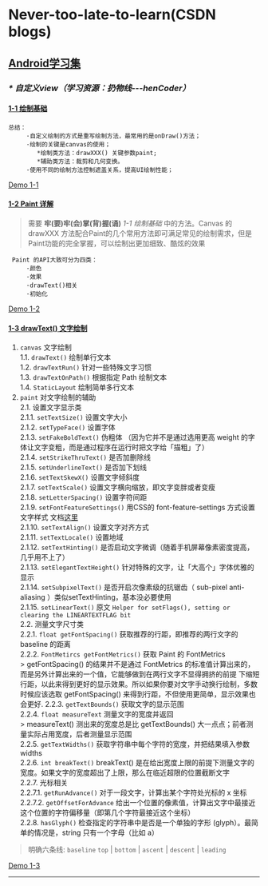 # Never-too-late-to-learn(CSDN blogs)
## [Android学习集](https://blog.csdn.net/xiaole0313/article/details/51714223 "如何自学Android, 教大家玩爆Android")

### _* 自定义view（学习资源：扔物线---henCoder）_
#### [1-1 绘制基础](https://hencoder.com/ui-1-1/)

    总结：
         ·自定义绘制的方式是重写绘制方法，最常用的是onDraw()方法；
         ·绘制的关键是canvas的使用；
            *绘制类方法：drawXXX() 关键参数paint;
            *辅助类方法：裁剪和几何变换。
         ·使用不同的绘制方法控制遮盖关系，提高UI绘制性能；    
[Demo 1-1](https://github.com/yztcit/PracticeDraw1 "绘制基础")

#### [1-2 Paint 详解](http://hencoder.com/ui-1-2/)

>  需要 **牢(要)牢(会)掌(背)握(诵)** _1-1 绘制基础_ 中的方法。Canvas 的 drawXXX 方法配合Paint的几个常用方法即可满足常见的绘制需求，但是Paint功能的完全掌握，可以绘制出更加细致、酷炫的效果

     Paint 的API大致可分为四类：
         ·颜色
         ·效果
         ·drawText()相关
         ·初始化
[Demo 1-2](https://github.com/yztcit/PracticeDraw2 "Paint 详解")

#### [1-3 drawText() 文字绘制](https://hencoder.com/ui-1-3/)  

1. `canvas` 文字绘制  
    1.1. `drawText()` 绘制单行文本  
    1.2. `drawTextRun()` 针对一些特殊文字习惯  
    1.3. `drawTextOnPath()` 根据指定 Path 绘制文本  
    1.4. `StaticLayout` 绘制简单多行文本  
2. `paint` 对文字绘制的辅助  
    2.1. 设置文字显示类  
        2.1.1. `setTextSize()` 设置文字大小  
        2.1.2. `setTypeFace()` 设置字体  
        2.1.3. `setFakeBoldText()` 伪粗体 （因为它并不是通过选用更高 weight 的字体让文字变粗，而是通过程序在运行时把文字给「描粗」了）  
        2.1.4. `setStrikeThruText()` 是否加删除线  
        2.1.5. `setUnderlineText()` 是否加下划线  
        2.1.6. `setTextSkewX()` 设置文字倾斜度  
        2.1.7. `setTextScale()` 设置文字横向缩放，即文字变胖或者变瘦  
        2.1.8. `setLetterSpacing()` 设置字符间距  
        2.1.9. `setFontFeatureSettings()` 用CSS的 font-feature-settings 方式设置文字样式 文档[这里][font-feature-settings]  
        2.1.10. `setTextAlign()` 设置文字对齐方式  
        2.1.11. `setTextLocale()` 设置地域  
        2.1.12. `setTextHinting()` 是否启动文字微调（随着手机屏幕像素密度提高，几乎用不上了）  
        2.1.13. `setElegantTextHeight()` 针对特殊的文字，让「大高个」字体优雅的显示  
        2.1.14. `setSubpixelText()` 是否开启次像素级的抗锯齿（ sub-pixel anti-aliasing ）类似setTextHinting，基本没必要使用  
        2.1.15. `setLinearText()` 原文 `Helper for setFlags(), setting or clearing the LINEARTEXTFLAG bit`  
    2.2. 测量文字尺寸类  
        2.2.1. `float getFontSpacing()` 获取推荐的行距，即推荐的两行文字的 baseline 的距离  
        2.2.2. `FontMetircs getFontMetrics()` 获取 Paint 的 FontMetrics  
            > getFontSpacing() 的结果并不是通过 FontMetrics 的标准值计算出来的，而是另外计算出来的一个值，它能够做到在两行文字不显得拥挤的前提  下缩短行距，以此来得到更好的显示效果。所以如果你要对文字手动换行绘制，多数时候应该选取 getFontSpacing() 来得到行距，不但使用更简单，显示效果也会更好.
        2.2.3. `getTextBounds()` 获取文字的显示范围  
        2.2.4. `float measureText` 测量文字的宽度并返回  
             > measureText() 测出来的宽度总是比 getTextBounds() 大一点点；前者测量实际占用宽度，后者测量显示范围  
        2.2.5. `getTextWidths()` 获取字符串中每个字符的宽度，并把结果填入参数 widths  
        2.2.6. `int breakText()` breakText() 是在给出宽度上限的前提下测量文字的宽度。如果文字的宽度超出了上限，那么在临近超限的位置截断文字  
        2.2.7. 光标相关  
            2.2.7.1. `getRunAdvance()` 对于一段文字，计算出某个字符处光标的 x 坐标  
            2.2.7.2. `getOffsetForAdvance` 给出一个位置的像素值，计算出文字中最接近这个位置的字符偏移量（即第几个字符最接近这个坐标）  
        2.2.8. `hasGlyph()` 检查指定的字符串中是否是一个单独的字形 (glyph）。最简单的情况是，string 只有一个字母（比如  a）  
> 明确六条线: `baseline`   `top` | `bottom` | `ascent` | `descent` | `leading`  
   
[Demo 1-3](https://github.com/yztcit/PracticeDraw3 "文字绘制")

-------------
[font-feature-settings]:https://www.w3.org/TR/css-fonts-3/#font-feature-settings-prop "CSS 文字样式"
